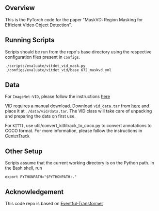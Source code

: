 ## Overview

This is the PyTorch code for the paper "MaskVD: Region Masking for Efficient Video Object Detection".



## Running Scripts

Scripts should be run from the repo's base directory using the respective configuration files present in `configs`.

```
./scripts/evaluate/vitdet_vid_mask.py ./configs/evaluate/vitdet_vid/base_672_maskvd.yml
```


## Data

For `ImageNet-VID`, please follow the instructions [here](https://github.com/WISION-Lab/eventful-transformer)

VID requires a manual download. Download `vid_data.tar` from [here](https://drive.google.com/drive/folders/1tNtIOYlCIlzb2d_fCsIbmjgIETd-xzW-) and place it at `./data/vid/data.tar`. The VID class will take care of unpacking and preparing the data on first use.

For `KITTI`, use util/convert_kittitrack_to_coco.py to convert annotations to COCO format. 
For more information, please follow the instructions in [CenterTrack](https://github.com/xingyizhou/CenterTrack/blob/master/readme/DATA.md)

## Other Setup

Scripts assume that the current working directory is on the Python path. In the Bash shell, run
```
export PYTHONPATH="$PYTHONPATH:."
```


## Acknowledgement

This code repo is based on [Eventful-Transformer](https://github.com/WISION-Lab/eventful-transformer)
